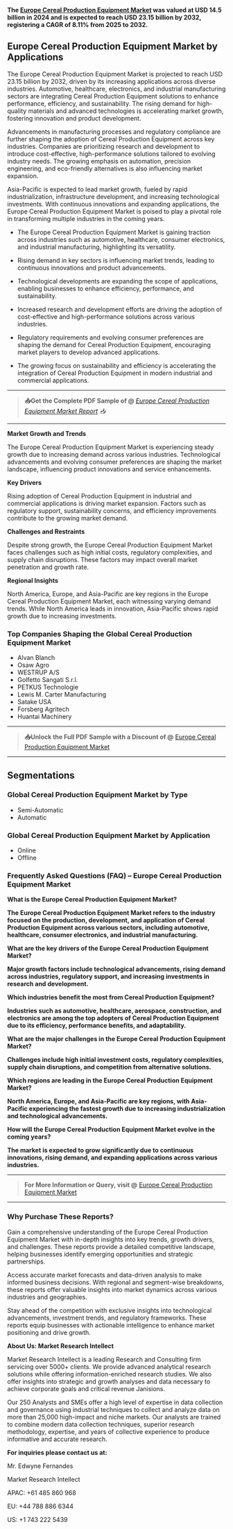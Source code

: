 <p><strong>The <a href="https://www.marketresearchintellect.com/download-sample/?rid=1038973&amp;utm_source=Pulse-April-Europe&amp;utm_medium=852">Europe Cereal Production Equipment Market</a> was valued at USD 14.5 billion in 2024 and is expected to reach USD 23.15 billion by 2032, registering a CAGR of 8.11% from 2025 to 2032.</strong></p><h2>Europe Cereal Production Equipment Market by Applications&nbsp;</h2><p><p>The Europe Cereal Production Equipment Market is projected to reach USD 23.15 billion by 2032, driven by its increasing applications across diverse industries. Automotive, healthcare, electronics, and industrial manufacturing sectors are integrating Cereal Production Equipment solutions to enhance performance, efficiency, and sustainability. The rising demand for high-quality materials and advanced technologies is accelerating market growth, fostering innovation and product development.</p><p>Advancements in manufacturing processes and regulatory compliance are further shaping the adoption of Cereal Production Equipment across key industries. Companies are prioritizing research and development to introduce cost-effective, high-performance solutions tailored to evolving industry needs. The growing emphasis on automation, precision engineering, and eco-friendly alternatives is also influencing market expansion.</p><p>Asia-Pacific is expected to lead market growth, fueled by rapid industrialization, infrastructure development, and increasing technological investments. With continuous innovations and expanding applications, the Europe Cereal Production Equipment Market is poised to play a pivotal role in transforming multiple industries in the coming years.</p></p><ul><li><p>The Europe Cereal Production Equipment Market is gaining traction across industries such as automotive, healthcare, consumer electronics, and industrial manufacturing, highlighting its versatility.</p></li><li><p>Rising demand in key sectors is influencing market trends, leading to continuous innovations and product advancements.</p></li><li><p>Technological developments are expanding the scope of applications, enabling businesses to enhance efficiency, performance, and sustainability.</p></li><li><p>Increased research and development efforts are driving the adoption of cost-effective and high-performance solutions across various industries.</p></li><li><p>Regulatory requirements and evolving consumer preferences are shaping the demand for Cereal Production Equipment, encouraging market players to develop advanced applications.</p></li><li><p>The growing focus on sustainability and efficiency is accelerating the integration of Cereal Production Equipment in modern industrial and commercial applications.</p></li></ul><hr /><blockquote><p><strong><span class="font-[700]">📥Get the Complete PDF Sample of @ </span></strong><em><span class="font-[700]"><a href="https://www.marketresearchintellect.com/download-sample/?rid=1038973&amp;utm_source=Pulse-April-Europe&amp;utm_medium=852" target="_blank" data-tracking-control-name="article-ssr-frontend-pulse_little-text-block" data-tracking-will-navigate="" data-test-link="">Europe Cereal Production Equipment Market Report</a>&nbsp;📥</span></em></p></blockquote><hr /><p class="" data-start="77" data-end="360"><strong data-start="77" data-end="105">Market Growth and Trends</strong></p><p class="" data-start="77" data-end="360">The Europe Cereal Production Equipment Market is experiencing steady growth due to increasing demand across various industries. Technological advancements and evolving consumer preferences are shaping the market landscape, influencing product innovations and service enhancements.</p><p class="" data-start="362" data-end="606"><strong data-start="362" data-end="377">Key Drivers</strong></p><p class="" data-start="362" data-end="606">Rising adoption of Cereal Production Equipment in industrial and commercial applications is driving market expansion. Factors such as regulatory support, sustainability concerns, and efficiency improvements contribute to the growing market demand.</p><p class="" data-start="608" data-end="849"><strong data-start="608" data-end="637">Challenges and Restraints</strong></p><p class="" data-start="608" data-end="849">Despite strong growth, the Europe Cereal Production Equipment Market faces challenges such as high initial costs, regulatory complexities, and supply chain disruptions. These factors may impact overall market penetration and growth rate.</p><p class="" data-start="851" data-end="1095"><strong data-start="851" data-end="872">Regional Insights</strong></p><p class="" data-start="851" data-end="1095">North America, Europe, and Asia-Pacific are key regions in the Europe Cereal Production Equipment Market, each witnessing varying demand trends. While North America leads in innovation, Asia-Pacific shows rapid growth due to increasing investments.</p><p><h3>Top Companies Shaping the Global Cereal Production Equipment Market </h3><ul><li>Alvan Blanch</li><li>Osaw Agro</li><li>WESTRUP A/S</li><li>Golfetto Sangati S.r.l.</li><li>PETKUS Technologie</li><li>Lewis M. Carter Manufacturing</li><li>Satake USA</li><li>Forsberg Agritech</li><li>Huantai Machinery</li></ul></p><hr /><blockquote><p><strong>📥Unlock the Full PDF Sample with a Discount of @</strong> <a href="https://www.marketresearchintellect.com/ask-for-discount/?rid=1038973&amp;utm_source=Pulse-April-Europe&amp;utm_medium=852">Europe Cereal Production Equipment Market</a></p></blockquote><hr /><p><h2>Segmentations</h2><h3>Global Cereal Production Equipment Market by Type</h3><ul><li>Semi-Automatic</li><li>Automatic</li></ul><h3>Global Cereal Production Equipment Market by Application</h3><ul><li>Online</li><li>Offline</li></ul></p><h3><strong>Frequently Asked Questions (FAQ) &ndash; Europe Cereal Production Equipment Market</strong></h3><p><strong>What is the Europe Cereal Production Equipment Market?</strong></p><p><strong>The Europe Cereal Production Equipment Market refers to the industry focused on the production, development, and application of Cereal Production Equipment across various sectors, including automotive, healthcare, consumer electronics, and industrial manufacturing.</strong></p><p><strong>What are the key drivers of the Europe Cereal Production Equipment Market?</strong></p><p><strong>Major growth factors include technological advancements, rising demand across industries, regulatory support, and increasing investments in research and development.</strong></p><p><strong>Which industries benefit the most from Cereal Production Equipment?</strong></p><p><strong>Industries such as automotive, healthcare, aerospace, construction, and electronics are among the top adopters of Cereal Production Equipment due to its efficiency, performance benefits, and adaptability.</strong></p><p><strong>What are the major challenges in the Europe Cereal Production Equipment Market?</strong></p><p><strong>Challenges include high initial investment costs, regulatory complexities, supply chain disruptions, and competition from alternative solutions.</strong></p><p><strong>Which regions are leading in the Europe Cereal Production Equipment Market?</strong></p><p><strong>North America, Europe, and Asia-Pacific are key regions, with Asia-Pacific experiencing the fastest growth due to increasing industrialization and technological advancements.</strong></p><p><strong>How will the Europe Cereal Production Equipment Market evolve in the coming years?</strong></p><p><strong>The market is expected to grow significantly due to continuous innovations, rising demand, and expanding applications across various industries.</strong></p><hr /><blockquote><p><span class="font-[700]"><strong>For More Information or Query, visit&nbsp;@</strong>&nbsp;</span><span class="font-[700]"><a href="https://www.marketresearchintellect.com/product/cereal-production-equipment-market/?utm_source=Linkedin&utm_medium=852" target="_blank" data-tracking-control-name="article-ssr-frontend-pulse_little-text-block" data-tracking-will-navigate="" data-test-link="">Europe Cereal Production Equipment Market</a></span></p></blockquote><hr /><h3><strong data-start="0" data-end="31">Why Purchase These Reports?</strong></h3><p class="" data-start="35" data-end="297">Gain a comprehensive understanding of the Europe Cereal Production Equipment Market with in-depth insights into key trends, growth drivers, and challenges. These reports provide a detailed competitive landscape, helping businesses identify emerging opportunities and strategic partnerships.</p><p class="" data-start="299" data-end="540">Access accurate market forecasts and data-driven analysis to make informed business decisions. With regional and segment-wise breakdowns, these reports offer valuable insights into market dynamics across various industries and geographies.</p><p class="" data-start="542" data-end="784">Stay ahead of the competition with exclusive insights into technological advancements, investment trends, and regulatory frameworks. These reports equip businesses with actionable intelligence to enhance market positioning and drive growth.</p><p><strong><span class="font-[700]">About Us: Market Research Intellect</span></strong></p><p><span class="">Market Research Intellect is a leading Research and Consulting firm servicing over 5000+ clients. We provide advanced analytical research solutions while offering information-enriched research studies.&nbsp;</span>We also offer insights into strategic and growth analyses and data necessary to achieve corporate goals and critical revenue Janisions.</p><p><span class="">Our 250 Analysts and SMEs offer a high level of expertise in data collection and governance using industrial techniques to collect and analyze data on more than 25,000 high-impact and niche markets. Our analysts are trained to combine modern data collection techniques, superior research methodology, expertise, and years of collective experience to produce informative and accurate research.</span></p><p><strong>For inquiries please contact us at:</strong></p><p>Mr. Edwyne Fernandes</p><p>Market Research Intellect</p><p>APAC: +61 485 860 968</p><p>EU: +44 788 886 6344</p><p>US: +1 743 222 5439</p>